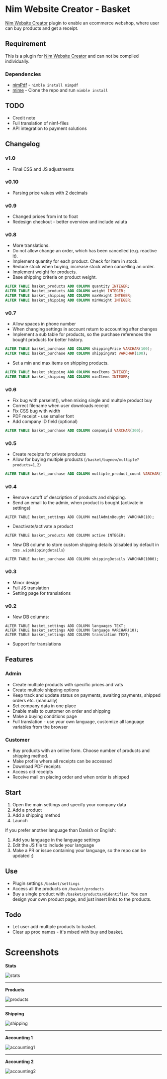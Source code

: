 # Nim Website Creator - Basket
[Nim Website Creator](https://github.com/ThomasTJdev/nim_websitecreator) plugin to enable an ecommerce webshop, where user can buy products and get a receipt.

## Requirement
This is a plugin for [Nim Website Creator](https://github.com/ThomasTJdev/nim_websitecreator) and can not be compiled individually.

### Dependencies

* [nimPdf](https://github.com/jangko/nimpdf) - `nimble install nimpdf`
* [mime](https://github.com/enthus1ast/nimMime) - Clone the repo and run `nimble install`


## TODO
* Credit note
* Full translation of nimf-files
* API integration to payment solutions


## Changelog
### v1.0
* Final CSS and JS adjustments

### v0.10
* Parsing price values with 2 decimals

### v0.9
* Changed prices from int to float
* Redesign checkout - better overview and include valuta

### v0.8
* More translations.
* Do not allow change an order, which has been cancelled (e.g. reactive it).
* Implement quantity for each product. Check for item in stock.
* Reduce stock when buying, increase stock when cancelling an order.
* Implement weight for products.
* Base shipping criteria on product weight.
```sql
ALTER TABLE basket_products ADD COLUMN quantity INTEGER;
ALTER TABLE basket_products ADD COLUMN weight INTEGER;
ALTER TABLE basket_shipping ADD COLUMN maxWeight INTEGER;
ALTER TABLE basket_shipping ADD COLUMN minWeight INTEGER;
```


### v0.7
* Allow spaces in phone number
* When changing settings in account return to accounting after changes
* Implement a sub table for products, so the purchase references the bought products for better history.
```sql
ALTER TABLE basket_purchase ADD COLUMN shippingPrice VARCHAR(100);
ALTER TABLE basket_purchase ADD COLUMN shippingVat VARCHAR(100);
```
* Set a min and max items on shipping products.
```sql
ALTER TABLE basket_shipping ADD COLUMN maxItems INTEGER;
ALTER TABLE basket_shipping ADD COLUMN minItems INTEGER;
```

### v0.6
* Fix bug with parseInt(), when mixing single and multple product buy
* Correct filename when user downloads receipt
* Fix CSS bug with width
* PDF receipt - use smaller font
* Add company ID field (optional)
```sql
ALTER TABLE basket_purchase ADD COLUMN companyid VARCHAR(300);
```


### v0.5
* Create receipts for private products
* Allow for buying multiple products (`/basket/buynow/multiple?products=1,2`)

```sql
ALTER TABLE basket_purchase ADD COLUMN multiple_product_count VARCHAR(100);
```


### v0.4
* Remove cutoff of description of products and shipping.
* Send an email to the admin, when product is bought (activate in settings)
```
ALTER TABLE basket_settings ADD COLUMN mailAdminBought VARCHAR(10);
```
* Deactivate/activate a product
```
ALTER TABLE basket_products ADD COLUMN active INTEGER;
```
* New DB column to store custom shipping details (disabled by default in css `.wipshippingdetails`)
```
ALTER TABLE basket_purchase ADD COLUMN shippingDetails VARCHAR(1000);
```

### v0.3
* Minor design
* Full JS translation
* Setting page for translations

### v0.2
* New DB columns:
```
ALTER TABLE basket_settings ADD COLUMN languages TEXT;
ALTER TABLE basket_settings ADD COLUMN language VARCHAR(10);
ALTER TABLE basket_settings ADD COLUMN translation TEXT;
```
* Support for translations

## Features

### Admin

* Create multiple products with specific prices and vats
* Create multiple shipping options
* Keep track and update status on payments, awaiting payments, shipped orders etc. (manually)
* Set company data in one place
* Enable mails to customer on order and shipping
* Make a buying conditions page
* Full translation - use your own language, customize all language variables from the browser

### Customer

* Buy products with an online form. Choose number of products and shipping method.
* Make profile where all receipts can be accessed
* Download PDF receipts
* Access old receipts
* Receive mail on placing order and when order is shipped

## Start

1) Open the main settings and specify your company data
2) Add a product
3) Add a shipping method
4) Launch

If you prefer another language than Danish or English:
1) Add you language in the language settings
2) Edit the JS file to include your language
3) Make a PR or issue containing your language, so the repo can be updated :)

## Use

* Plugin settings `/basket/settings`
* Access all the products on `/basket/products`
* Buy a single product with `/basket/products/@identifier`. You can design your own product page, and just insert links to the products.

## Todo

* Let user add multiple products to basket.
* Clear up proc names - it's mixed with buy and basket.

# Screenshots

**Stats**

![stats](screenshots/stats.png)

___

**Products**

![products](screenshots/products.png)

___

**Shipping**

![shipping](screenshots/shipping.png)

___

**Accounting 1**

![accounting1](screenshots/accounting1.png)

___

**Accounting 2**

![accounting2](screenshots/accounting2.png)